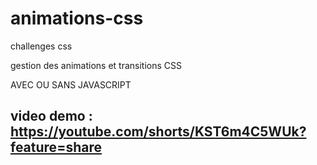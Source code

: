 # animations-css

challenges css

gestion des animations et transitions CSS

AVEC OU SANS JAVASCRIPT

## video demo : https://youtube.com/shorts/KST6m4C5WUk?feature=share
